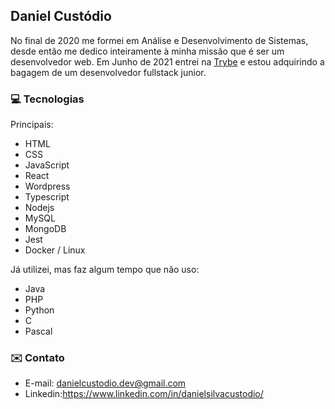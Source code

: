 ## Daniel Custódio

No final de 2020 me formei em Análise e Desenvolvimento de Sistemas, desde então me dedico inteiramente à minha missão que é ser um desenvolvedor web.
Em Junho de 2021 entrei na [Trybe](https://betrybe.com/) e estou adquirindo a bagagem de um desenvolvedor fullstack junior.

### 💻 Tecnologias

Principais: 

* HTML
* CSS
* JavaScript
* React
* Wordpress
* Typescript
* Nodejs
* MySQL
* MongoDB
* Jest
* Docker / Linux

Já utilizei, mas faz algum tempo que não uso: 

* Java
* PHP
* Python
* C
* Pascal

### ✉️ Contato

* E-mail: danielcustodio.dev@gmail.com
* Linkedin:https://www.linkedin.com/in/danielsilvacustodio/
